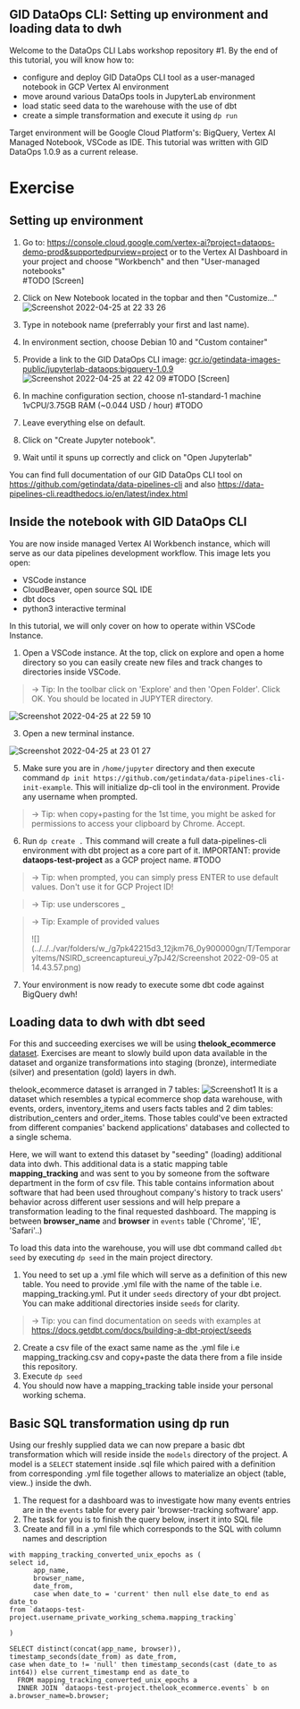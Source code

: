 ## GID DataOps CLI: Setting up environment and loading data to dwh 

Welcome to the DataOps CLI Labs workshop repository #1. By the end of this tutorial, you will know how to:
- configure and deploy GID DataOps CLI tool as a user-managed notebook in GCP Vertex AI environment
- move around various DataOps tools in JupyterLab environment
- load static seed data to the warehouse with the use of dbt
- create a simple transformation and execute it using `dp run`

Target environment will be Google Cloud Platform's: BigQuery, Vertex AI Managed Notebook, VSCode as IDE. This tutorial was written with GID DataOps 1.0.9 as a current release.


# Exercise
## Setting up environment
1. Go to: https://console.cloud.google.com/vertex-ai?project=dataops-demo-prod&supportedpurview=project or to the Vertex AI Dashboard in your project and choose "Workbench" and then "User-managed notebooks"  
#TODO [Screen]

2. Click on New Notebook located in the topbar and then "Customize..."
   ![Screenshot 2022-04-25 at 22 33 26](https://user-images.githubusercontent.com/77925576/165170160-a08af36a-d022-4c5d-b5cd-a181576a6f76.png)

3. Type in notebook name (preferrably your first and last name).
4. In environment section, choose Debian 10 and "Custom container"
5. Provide a link to the GID DataOps CLI image: [gcr.io/getindata-images-public/jupyterlab-dataops:bigquery-1.0.9](gcr.io/getindata-images-public/jupyterlab-dataops:bigquery-1.0.9)
   ![Screenshot 2022-04-25 at 22 42 09](https://user-images.githubusercontent.com/77925576/165171403-93633875-3f5c-429c-a40a-014a863cd10d.png)
   #TODO [Screen]
6. In machine configuration section, choose n1-standard-1 machine 1vCPU/3.75GB RAM (~0.044 USD / hour) #TODO
7. Leave everything else on default. 
8. Click on "Create Jupyter notebook".
9. Wait until it spuns up correctly and click on "Open Jupyterlab"

You can find full documentation of our GID DataOps CLI tool on https://github.com/getindata/data-pipelines-cli and also https://data-pipelines-cli.readthedocs.io/en/latest/index.html

## Inside the notebook with GID DataOps CLI
You are now inside managed Vertex AI Workbench instance, which will serve as our data pipelines development workflow. This image lets you open:
- VSCode instance
- CloudBeaver, open source SQL IDE
- dbt docs
- python3 interactive terminal

In this tutorial, we will only cover on how to operate within VSCode Instance.

1. Open a VSCode instance. At the top, click on explore and open a home directory so you can easily create new files and track changes to directories inside VSCode.

>-> Tip: In the toolbar click on 'Explore' and then 'Open Folder'. Click OK. You should be located in JUPYTER directory.

![Screenshot 2022-04-25 at 22 59 10](https://user-images.githubusercontent.com/77925576/165173963-c2aaa4c9-d68b-4709-8ddf-1e1c63f79fe6.png)

3. Open a new terminal instance.

![Screenshot 2022-04-25 at 23 01 27](https://user-images.githubusercontent.com/77925576/165174292-ed5b1cc0-0516-40ec-89f9-aa6de7de833f.png)

5. Make sure you are in `/home/jupyter` directory and then execute command `dp init https://github.com/getindata/data-pipelines-cli-init-example`. This will initialize dp-cli tool in the environment. Provide any username when prompted.

>-> Tip: when copy+pasting for the 1st time, you might be asked for permissions to access your clipboard by Chrome. Accept.

6. Run `dp create .` This command will create a full data-pipelines-cli environment with dbt project as a core part of it. IMPORTANT: provide __dataops-test-project__ as a GCP project name. #TODO

>-> Tip: when prompted, you can simply press ENTER to use default values. Don't use it for GCP Project ID!

>-> Tip: use underscores _

>-> Tip: Example of provided values
> 
>![](../../../var/folders/w_/g7pk42215d3_12jkm76_0y900000gn/T/TemporaryItems/NSIRD_screencaptureui_y7pJ42/Screenshot 2022-09-05 at 14.43.57.png)


7. Your environment is now ready to execute some dbt code against BigQuery dwh!

## Loading data to dwh with dbt seed

For this and succeeding exercises we will be using **thelook_ecommerce** [dataset](https://console.cloud.google.com/marketplace/product/bigquery-public-data/thelook-ecommerce?project=gid-dataops-labs). Exercises are meant to slowly build upon data available in the dataset
and organize transformations into staging (bronze), intermediate (silver) and presentation (gold) layers in dwh.

thelook_ecommerce dataset is arranged in 7 tables:  ![Screenshot1](https://user-images.githubusercontent.com/77925576/188466518-2e342f7a-6c5b-4c00-b956-bf1cee9093bb.png)
It is a dataset which resembles a typical ecommerce shop data warehouse, with events, orders, inventory_items and users facts tables and 2 dim tables: distribution_centers and order_items.
Those tables could've been extracted from different companies' backend applications' databases and collected to a single schema.  

Here, we will want to extend this dataset by "seeding" (loading) additional data into dwh.
This additional data is a static mapping table **mapping_tracking** and was sent to you by someone from the software department
in the form of csv file. This table contains information about software that had been used throughout company's history to track users' behavior across different user sessions and will help prepare a transformation leading to the
final requested dashboard. The mapping is between **browser_name** and **browser** in `events` table ('Chrome', 'IE', 'Safari'..)

To load this data into the warehouse, you will use dbt command called `dbt seed` by executing `dp seed` in the main project directory.
1. You need to set up a .yml file which will serve as a definition of this new table. You need to provide .yml file with the name of the table i.e. mapping_tracking.yml. Put it under `seeds` directory of your dbt project. You can make additional directories inside `seeds` for clarity.
>-> Tip: you can find documentation on seeds with examples at https://docs.getdbt.com/docs/building-a-dbt-project/seeds
2. Create a csv file of the exact same name as the .yml file i.e mapping_tracking.csv and copy+paste the data there from a file inside this repository.
3. Execute `dp seed`
4. You should now have a mapping_tracking table inside your personal working schema.

## Basic SQL transformation using dp run

Using our freshly supplied data we can now prepare a basic dbt transformation which will reside
inside the `models` directory of the project. A model is a `SELECT` statement inside .sql file which paired with a definition
from corresponding .yml file together allows to materialize an object (table, view..) inside the dwh.

1. The request for a dashboard was to investigate how many events entries are in the `events` table for every pair 'browser-tracking software' app.
2. The task for you is to finish the query below, insert it into SQL file
3. Create and fill in a .yml file which corresponds to the SQL with column names and description
````
with mapping_tracking_converted_unix_epochs as (
select id, 
      app_name, 
      browser_name, 
      date_from, 
      case when date_to = 'current' then null else date_to end as date_to 
from `dataops-test-project.username_private_working_schema.mapping_tracking`

)

SELECT distinct(concat(app_name, browser)), 
timestamp_seconds(date_from) as date_from, 
case when date_to != 'null' then timestamp_seconds(cast (date_to as int64)) else current_timestamp end as date_to
  FROM mapping_tracking_converted_unix_epochs a 
  INNER JOIN `dataops-test-project.thelook_ecommerce.events` b on a.browser_name=b.browser;

